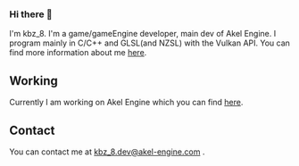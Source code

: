 ### Hi there 👋
I'm kbz_8. I'm a game/gameEngine developer, main dev of Akel Engine. I program mainly in C/C++ and GLSL(and NZSL) with the Vulkan API.
You can find more information about me [here](https://solo.to/kbz_8).

## Working
Currently I am working on Akel Engine which you can find [here](https://github.com/SpinWaves/Akel).

## Contact
You can contact me at kbz_8.dev@akel-engine.com .
